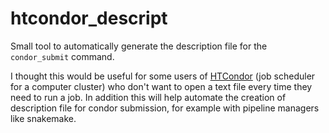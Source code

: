 # htcondor_descript

Small tool to automatically generate the description file for the
`condor_submit` command.

I thought this would be useful for some users of
[HTCondor](https://research.cs.wisc.edu/htcondor/) (job scheduler for a
computer cluster) who don't want to open a text file every time they need to
run a job. In addition this will help automate the creation of description file
for condor submission, for example with pipeline managers like snakemake.


